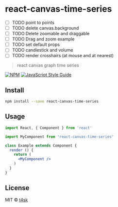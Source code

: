 # react-canvas-time-series

- [ ] TODO point to points
- [ ] TODO delete canvas.background
- [ ] TODO Delete zoomable and draggable
- [ ] TODO Drag and zoom example
- [ ] TODO set default props
- [ ] TODO candlestick and volume
- [ ] TODO render crosshairs (at mouse and at nearest)

> react canvas graph time series

[![NPM](https://img.shields.io/npm/v/react-canvas-time-series.svg)](https://www.npmjs.com/package/react-canvas-time-series) [![JavaScript Style Guide](https://img.shields.io/badge/code_style-standard-brightgreen.svg)](https://standardjs.com)

## Install

```bash
npm install --save react-canvas-time-series
```

## Usage

```jsx
import React, { Component } from 'react'

import MyComponent from 'react-canvas-time-series'

class Example extends Component {
  render () {
    return (
      <MyComponent />
    )
  }
}
```

## License

MIT © [t4sk](https://github.com/t4sk)

